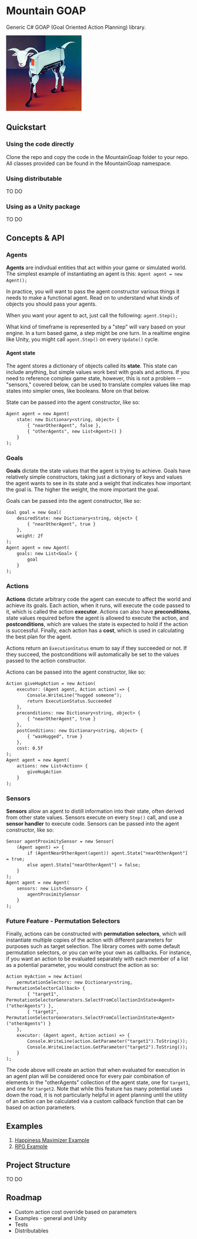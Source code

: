 # Mountain GOAP

Generic C# GOAP (Goal Oriented Action Planning) library.

![Mountain GOAP Logo](logo.png)

## Quickstart

### Using the code directly

Clone the repo and copy the code in the MountainGoap folder to your repo. All classes provided can be found in the MountainGoap namespace.

### Using distributable

TO DO

### Using as a Unity package

TO DO

## Concepts & API

### Agents

**Agents** are indivdual entities that act within your game or simulated world. The simplest example of instantiating an agent is this:
`Agent agent = new Agent();`

In practice, you will want to pass the agent constructor various things it needs to make a functional agent. Read on to understand what kinds of objects you should pass your agents.

When you want your agent to act, just call the following:
`agent.Step();`

What kind of timeframe is represented by a "step" will vary based on your engine. In a turn based game, a step might be one turn. In a realtime engine like Unity, you might call `agent.Step()` on every `Update()` cycle.

#### Agent state

The agent stores a dictionary of objects called its **state**. This state can include anything, but simple values work best with goals and actions. If you need to reference complex game state, however, this is not a problem -- "sensors," covered below, can be used to translate complex values like map states into simpler ones, like booleans. More on that below.

State can be passed into the agent constructor, like so:
```
Agent agent = new Agent(
    state: new Dictionary<string, object> {
        { "nearOtherAgent", false },
        { "otherAgents", new List<Agent>() }
    }
);
```

### Goals

**Goals** dictate the state values that the agent is trying to achieve. Goals have relatively simple constructors, taking just a dictionary of keys and values the agent wants to see in its state and a weight that indicates how important the goal is. The higher the weight, the more important the goal.

Goals can be passed into the agent constructor, like so:
```
Goal goal = new Goal(
    desiredState: new Dictionary<string, object> {
        { "nearOtherAgent", true }
    },
    weight: 2f
);
Agent agent = new Agent(
    goals: new List<Goal> {
        goal
    }
);
```

### Actions

**Actions** dictate arbitrary code the agent can execute to affect the world and achieve its goals. Each action, when it runs, will execute the code passed to it, which is called the action **executor**. Actions can also have **preconditions**, state values required before the agent is allowed to execute the action, and **postconditions**, which are values the state is expected to hold if the action is successful. Finally, each action has a **cost**, which is used in calculating the best plan for the agent.

Actions return an `ExecutionStatus` enum to say if they succeeded or not. If they succeed, the postconditions will automatically be set to the values passed to the action constructor.

Actions can be passed into the agent constructor, like so:
```
Action giveHugAction = new Action(
    executor: (Agent agent, Action action) => {
        Console.WriteLine("hugged someone");
        return ExecutionStatus.Succeeded
    },
    preconditions: new Dictionary<string, object> {
        { "nearOtherAgent", true }
    },
    postConditions: new Dictionary<string, object> {
        { "wasHugged", true }
    },
    cost: 0.5f
);
Agent agent = new Agent(
    actions: new List<Action> {
        giveHugAction
    }
);
```

### Sensors

**Sensors** allow an agent to distill information into their state, often derived from other state values. Sensors execute on every `Step()` call, and use a **sensor handler** to execute code. Sensors can be passed into the agent constructor, like so:
```
Sensor agentProximitySensor = new Sensor(
    (Agent agent) => {
        if (AgentNearOtherAgent(agent)) agent.State["nearOtherAgent"] = true;
        else agent.State["nearOtherAgent"] = false;
    }
);
Agent agent = new Agent(
    sensors: new List<Sensor> {
        agentProximitySensor
    }
);
```

### Future Feature - Permutation Selectors

Finally, actions can be constructed with **permutation selectors**, which will instantiate multiple copies of the action with different parameters for purposes such as target selection. The library comes with some default permutation selectors, or you can write your own as callbacks. For instance, if you want an action to be evaluated separately with each member of a list as a potential parameter, you would construct the action as so:

```
Action myAction = new Action(
    permutationSelectors: new Dictionary<string, PermutationSelectorCallback> {
        { "target1", PermutationSelectorGenerators.SelectFromCollectionInState<Agent>("otherAgents") },
        { "target2", PermutationSelectorGenerators.SelectFromCollectionInState<Agent>("otherAgents") }
    },
    executor: (Agent agent, Action action) => {
        Console.WriteLine(action.GetParameter("target1").ToString());
        Console.WriteLine(action.GetParameter("target2").ToString());
    }
);
```

The code above will create an action that when evaluated for execution in an agent plan will be considered once for every pair combination of elements in the "otherAgents" collection of the agent state, one for `target1`, and one for `target2`. Note that while this feature has many potential uses down the road, it is not particularly helpful in agent planning until the utility of an action can be calculated via a custom callback function that can be based on action parameters.

## Examples

1. [Happiness Maximizer Example](./Examples/HappinessIncrementer.cs)
2. [RPG Example](./Examples//RpgExample/RpgExample.cs)

## Project Structure

TO DO

## Roadmap

* Custom action cost override based on parameters
* Examples - general and Unity
* Tests
* Distributables

